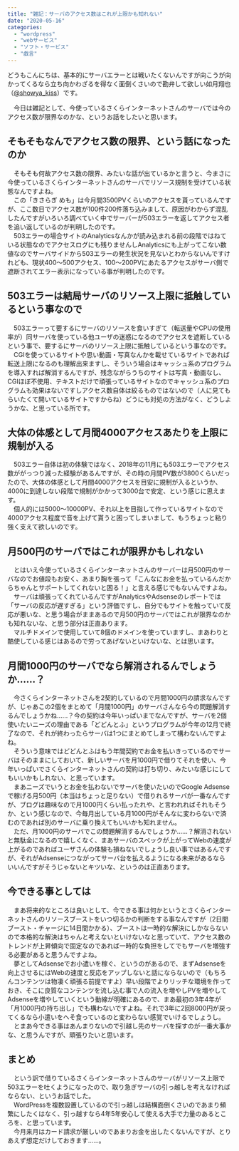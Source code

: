 ```yaml
---
title: "雑記：サーバのアクセス数はこれが上限かも知れない"
date: "2020-05-16"
categories: 
  - "wordpress"
  - "webサービス"
  - "ソフト・サービス"
  - "戯言"
---
```


どうもこんにちは、基本的にサーバエラーとは戦いたくないんですが向こうが向かってくるなら立ち向かわざるを得なく面倒くさいので勘弁して欲しい如月翔也（[@showya\_kiss](http://twitter.com/showya_kiss)）です。  
  
　今日は雑記として、今使っているさくらインターネットさんのサーバでは今のアクセス数が限界なのかな、というお話をしたいと思います。  

## そもそもなんでアクセス数の限界、という話になったのか

　そもそも何故アクセス数の限界、みたいな話が出ているかと言うと、今まさに今使っているさくらインターネットさんのサーバでリソース規制を受けている状態なんですよね。  
　この「きさらぎ めも」は今月間3500PVくらいのアクセスを貰っているんですが、ここ数日でアクセス数が100件200件落ち込みまして、原因がわからず混乱したんですがいろいろ調べていく中でサーバーが503エラーを返してアクセス者を追い返しているのが判明したのです。  
　503エラーの場合サイトのAnalyticsなんかが読み込まれる前の段階ではねている状態なのでアクセスログにも残りませんしAnalyticsにも上がってこない数値なのでサーバサイドから503エラーの発生状況を見ないとわからないんですけれども、現状400〜500アクセス、100〜200PVにあたるアクセスがサーバ側で遮断されてエラー表示になっている事が判明したのです。  

## 503エラーは結局サーバのリソース上限に抵触しているという事なので

　503エラーって要するにサーバのリソースを食いすぎて（転送量やCPUの使用率が）同サーバを使っている他ユーザの迷惑になるのでアクセスを遮断しているという事で、要するにサーバのリソース上限に抵触しているという事なのです。  
　CGIを使っているサイトや思い動画・写真なんかを載せているサイトであれば転送上限になるのも理解出来ますし、そういう場合はキャッシュ系のプログラムを導入すれば解消するんですが、残念ながらうちのサイトは写真・動画なし、CGIほぼ不使用、テキストだけで頑張っているサイトなのでキャッシュ系のプログラムも効果はないですしアクセス数自体は絞るものではないので（人に見てもらいたくて開いているサイトですからね）どうにも対処の方法がなく、どうしようかな、と思っている所です。  

## 大体の体感として月間4000アクセスあたりを上限に規制が入る

　503エラー自体は初の体験ではなく、2018年の11月にも503エラーでアクセス数ががっつり減った経験があるんですが、その時の月間PV数が3800くらいだったので、大体の体感として月間4000アクセスを目安に規制が入るというか、4000に到達しない段階で規制がかかって3000台で安定、という感じに思えます。  
　個人的には5000〜10000PV、それ以上を目指して作っているサイトなので4000アクセス程度で音を上げて貰うと困ってしまいまして、もうちょっと粘り強く支えて欲しいのです。  

## 月500円のサーバではこれが限界かもしれない

　とはいえ今使っているさくらインターネットさんのサーバーは月500円のサーバなのでお値段もお安く、あまり胸を張って「こんなにお金を払っているんだからちゃんとサポートしてくれないと困る！」と言える感じでもないんですよね。  
　サーバは頑張ってくれているんですがAnalyticsやAdsenseのレポートでは「サーバの反応が遅すぎる」という評価ですし、自分でもサイトを触っていて反応が悪いな、と思う場合がままあるので月500円のサーバではこれが限界なのかも知れないな、と思う部分は正直あります。  
　マルチドメインで使用していて8個のドメインを使っていますし、まあわりと酷使している感じはあるので労ってあげないといけないな、とは思います。  

## 月間1000円のサーバでなら解消されるんでしょうか……？

　今さくらインターネットさんを2契約しているので月間1000円の請求なんですが、じゃあこの2個をまとめて「月間1000円」のサーバさんなら今の問題解消するんでしょうかね……？今の契約は今年いっぱいまでなんですが、サーバを2個使いたいニーズの理由である「どどんとふ」というプログラムが今年の12月で終了なので、それが終わったらサーバは1つにまとめてしまって構わないんですよね。  
　そういう意味ではどどんとふはもう年間契約でお金を払いきっているのでサーバはそのままにしておいて、新しいサーバを月1000円で借りてそれを使い、今年いっぱいでさくらインターネットさんの契約は打ち切り、みたいな感じにしてもいいかもしれない、と思っています。  
　まあニーズでいうとお金を払わないでサーバを使いたいのでGoogle Adsenseで稼げる月500円（本当はちょっと足りない）で借りれるサーバが一番なんですが、ブログは趣味なので月1000円くらい払ったれや、と言われればそれもそうか、という感じなので、今毎月出している月1000円がそんなに変わらないで済むのであれば別のサーバに乗り換えてもいいかも知れません。  
　ただ、月1000円のサーバでこの問題解消するんでしょうか……？解消されないと無駄金になるので嬉しくなく、まあサーバのスペックが上がってWebの速度が上がるのであればユーザさんの体験も損ねないでしょうし良い事ではあるんですが、それがAdsenseにつながってサーバ台を払えるようになる未来があるならいいんですがそうじゃないとキツいな、というのは正直あります。  

## 今できる事としては

　まあ将来的なところは良いとして、今できる事は何かというとさくらインターネットさんのリソースブーストをいつ切るかの判断をする事なんですが（2日間ブースト・チャージに14日間かかる）、ブーストは一時的な解決にしかならないので本格的な解決はちゃんと考えないといけないなと思っていて、アクセス数のトレンドが上昇傾向で固定なのであれば一時的な負担をしてでもサーバを増強する必要があると思うんですよね。  
　夢としてAdsenseでお小遣いを稼ぐ、というのがあるので、まずAdsenseを向上させるにはWebの速度と反応をアップしないと話にならないので（もちろんコンテンツは物凄く頑張る前提ですよ）早い段階でよりリッチな環境を作っておき、そこに良質なコンテンツを流し込む事で人の流入を増やしPVを増やしてAdsenseを増やしていくという動線が明確にあるので、まあ最初の3年4年が「月1000円の持ち出し」でも構わないですよね。それで3年に2回8000円が戻ってくるなら小遣いをへそ食っているのと変わらない感覚でいけるでしょうし。  
　とまあ今できる事はあんまりないので引越し先のサーバを探すのが一番大事かな、と思うんですが、頑張りたいと思います。  

## まとめ

　という訳で借りているさくらインターネットさんのサーバがリソース上限で503エラーを吐くようになったので、取り急ぎサーバの引っ越しを考えなければならない、というお話でした。  
　WordPressを複数設置しているので引っ越しは結構面倒くさいのであまり頻繁にしたくはなく、引っ越すなら4年5年安心して使える大手で力量のあるところを、と思っています。  
　今月来月はカード請求が厳しいのであまりお金を出したくないんですが、とりあえず想定だけしておきます……。
